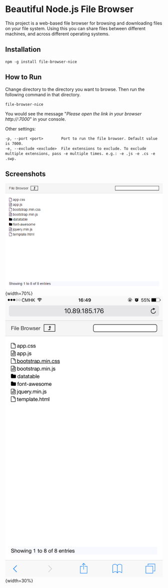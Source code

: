 # Beautiful Node.js File Browser

This project is a web-based file browser for browsing and downloading files on your file system. Using this you can share files between different machines, and across different operating systems. 

## Installation

```
npm -g install file-browser-nice
```

## How to Run

Change directory to the directory you want to browse. Then run the following command in that directory.

```
file-browser-nice
```

You would see the message "*Please open the link in your browser http://<YOUR-IP>:7000*" in your console.

Other settings:

```
-p, --port <port>        Port to run the file browser. Default value is 7000.
-e, --exclude <exclude>  File extensions to exclude. To exclude multiple extensions, pass -e multiple times. e.g.: -e .js -e .cs -e .swp.
``` 

## Screenshots
![PC](img/pc.png){width=70%}
![Mobile](img/mobile.png){width=30%}
